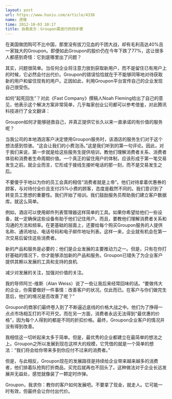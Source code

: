 ```yaml
---
layout: post
url: https://www.huxiu.com/article/4338
name: 虎嗅
time: 2012-10-03 10:17
title: 自救良方：Groupon需进行的四步骤
---
```

在美国做团购可不比中国，那里没有拔刀见血的千团大战，却有毛利高达40%且一家独大的Groupon。即便如此Groupon的股价仍在今年下跌了77%，这让很多人都感到奇怪：它到底哪里出了问题？

其实，问题很简单。当任何企业将注意力放到获取新用户，而不是留住已有用户上的时候，它必然会付出代价。Groupon的错误恰恰就在于不能够同等地对待获取新的用户和留住现有的用户。正因如此，利用Groupon平台宣传自己的企业发现自己很受伤。

如何“起死回生”？对此《Fast Company》撰稿人Noah Fleming给出了自己的意见，他表示这个解决方案非常简单，几乎每家创业公司都可以参考借鉴，对此腾讯科技进行了全文翻译：

Groupon如何才能够拯救自己，并真正提供它长久以来一直承诺的有价值的服务呢？

当我公司的本地酒店客户决定使用Groupon服务时，该酒店的服务生们对于这个想法感到惊骇。“这会让我们的小费泡汤。”这是我们听到的第一句评论。因此，对于我们来说，第一步就是给这些服务生提供培训，教他们理解消费者关系、消费者体验和消费者生命周期价值。一个真正的留住用户的体制，应该形成于第一笔交易发生之前。就企业而言，它形成于接线生接听电话的那一刻，而不是交易发生之后。

不要傻乎乎地以为你的员工会真的相信“消费者就是上帝”。他们对待拿着优惠券的顾客，与对待付全价且支付25%小费的顾客，态度是截然不同的。我们意识到了转变员工思想的重要性。我们开始了培训。我们鼓励服务员帮助我们建立客户数据库。就这么简单。

例如，酒店可以使用邮件列表管理器这样简单的工具。如果你希望给他们一些设备，就一定确保这些设备有助于他们记住用户。而且，要教他们理解消费者关系和沟通的方法和频率。在更基础的层面上，还要给每个购买Groupon服务的人提供名称、通讯地址、电话号码和电子邮件地址列表。这样一来，企业就有机会在第一次交易后留住这些消费者。

新的产品和服务是必要的；他们是企业发展的主要推动力之一。但是，只有在你打好基础的情况下，你才能够添加新的产品和服务。Groupon已错失了为企业客户提供其赖以发展的工具和支持的良机.

减少对发展的关注，加强对价值的关注。

我的导师阿兰-维斯（Alan Weiss）说了一些让我后来经常回味的话。“要做伟大的企业，你需要做好一件事情：改善客户的状况。仅此而已。在客户与你们做完生意后，他们的境况是否改善了呢？”

Groupon的商家们最终卷入到了不断逼近底线的价格大战之中。他们为了挣得一点点市场相互打的不可开交。而在另一方面，消费者永远无法得到“最优惠的价格”，因为每个人得到的都是不同的折扣价格。最终，Groupon企业客户的情况并没有得到改善。

我相信这一切听起来太多于简单。但是，最优秀的企业都建立在最简单的想法之上。Groupon之所以发展到现在这样大的规模，它凭借的就是一个简单的想法：“我们将会给你带来多到你应付不过来的消费者。”

但是，与此相反，Groupon现在的发展路径是持续给企业带来越来越多的消费者，他们排着队抢购打折商品，买完后就再也不回头了。这种做法对于企业长远发展并无益处，感觉就像装了一颗定时炸弹。

Groupon，我求你：教你的客户如何发展吧。不要拿了现金，就走人。它可能一时有效，但最终会让你付出代价。

